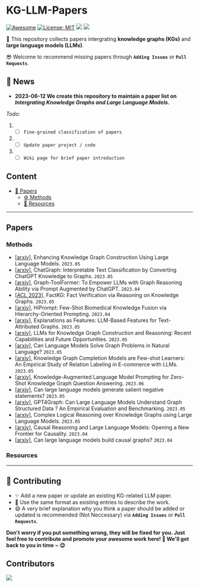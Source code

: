 # KG-LLM-Papers
[![Awesome](https://awesome.re/badge.svg)](https://github.com/zjukg/KG-LLM-Papers) 
[![License: MIT](https://img.shields.io/badge/License-MIT-green.svg)](https://github.com/zjukg/KG-LLM-Papers/blob/main/LICENSE)
![](https://img.shields.io/github/last-commit/zjukg/KG-LLM-Papers?color=green) 
![](https://img.shields.io/badge/PRs-Welcome-red) 

🙌 This repository collects papers intergrating **knowledge graphs (KGs)** and **large language models (LLMs)**.

😎 Welcome to recommend missing papers through **`Adding Issues`** or **`Pull Requests`**. 

<!-- Details of summary and classification of papers are shown in [wiki](https://github.com/zjukg/KG-LLM-Papers/wiki). -->

## 🔔 News
- **2023-06-12 We create this repository to maintain a paper list on *Intergrating Knowledge Graphs and Large Language Models*.**

*Todo:*
1. - [ ] `Fine-grained classification of papers`
2. - [ ] `Update paper project / code`
3. - [ ] `Wiki page for brief paper introduction`
   
## Content


  
- [📜 Papers](#papers)
  - [⚙ Methods](#methods)
  - [🧰 Resources](#resources)

---

##  Papers
 
### Methods
- \[[arxiv](https://arxiv.org/pdf/2305.04676)\], Enhancing Knowledge Graph Construction Using Large Language Models. `2023.05`
- \[[arxiv](https://arxiv.org/abs/2305.03513)\], ChatGraph: Interpretable Text Classification by Converting ChatGPT Knowledge to Graphs. `2023.05`
- \[[arxiv](https://arxiv.org/abs/2304.11116)\], Graph-ToolFormer: To Empower LLMs with Graph Reasoning Ability via Prompt Augmented by ChatGPT. `2023.04`
- \[[ACL 2023](https://arxiv.org/abs/2305.06590)\], FactKG: Fact Verification via Reasoning on Knowledge Graphs. `2023.05`
- \[[arxiv](https://arxiv.org/abs/2304.05973)\], HiPrompt: Few-Shot Biomedical Knowledge Fusion via Hierarchy-Oriented Prompting. `2023.04`
- \[[arxiv](https://arxiv.org/abs/2305.19523)\], Explanations as Features: LLM-Based Features for Text-Attributed Graphs. `2023.05`
- \[[arxiv](https://arxiv.org/abs/2305.13168)\], LLMs for Knowledge Graph Construction and Reasoning: Recent Capabilities and Future Opportunities. `2023.05`
- \[[arxiv](https://arxiv.org/abs/2305.10037)\], Can Language Models Solve Graph Problems in Natural Language? `2023.05`
- \[[arxiv](https://arxiv.org/abs/2305.09858)\], Knowledge Graph Completion Models are Few-shot Learners: An Empirical Study of Relation Labeling in E-commerce with LLMs. `2023.05`
- \[[arxiv](https://arxiv.org/pdf/2306.04136.pdf)\], Knowledge-Augmented Language Model Prompting for Zero-Shot Knowledge Graph Question Answering. `2023.06`
- \[[arxiv](https://arxiv.org/abs/2305.16755)\], Can large language models generate salient negative statements? `2023.05`
- \[[arxiv](https://arxiv.org/abs/2305.15066)\], GPT4Graph: Can Large Language Models Understand Graph Structured Data ? An Empirical Evaluation and Benchmarking. `2023.05`
- \[[arxiv](https://arxiv.org/abs/2305.01157)\], Complex Logical Reasoning over Knowledge Graphs using Large Language Models. `2023.05`
- \[[arxiv](https://arxiv.org/abs/2305.00050)\], Causal Reasoning and Large Language Models: Opening a New Frontier for Causality. `2023.04`
- \[[arxiv](https://arxiv.org/abs/2303.05279)\], Can large language models build causal graphs? `2023.04`


### Resources

---

## 🎉 Contributing

- ✨ Add a new paper or update an existing KG-related LLM paper.
- 🧐 Use the same format as existing entries to describe the work.
- 😄 A very brief explanation why you think a paper should be added or updated is recommended (Not Neccessary) via **`Adding Issues`** or **`Pull Requests`**.

**Don't worry if you put something wrong, they will be fixed for you. Just feel free to contribute and promote your awesome work here! 🤩 We'll get back to you in time ~ 😉**



## Contributors

<a href="https://github.com/zjukg/KG-LLM-Papers/graphs/contributors">
  <img src="https://contrib.rocks/image?repo=zjukg/KG-LLM-Papers" />
</a>
